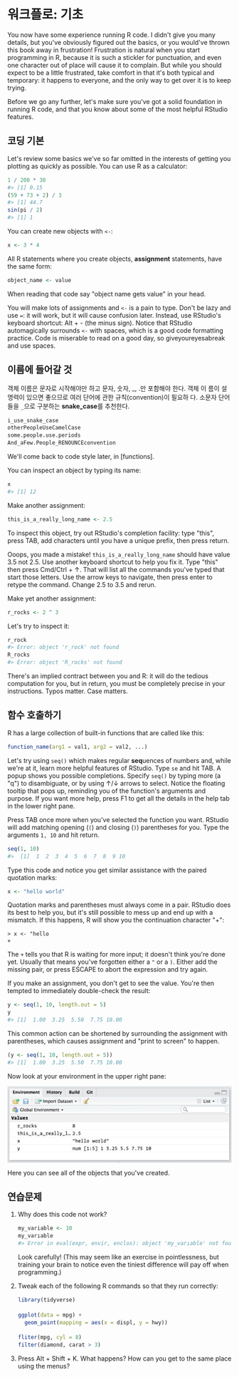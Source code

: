 
# 워크플로: 기초

You now have some experience running R code. I didn't give you many details, but you've obviously figured out the basics, or you would've thrown this book away in frustration! Frustration is natural when you start programming in R, because it is such a stickler for punctuation, and even one character out of place will cause it to complain. But while you should expect to be a little frustrated, take comfort in that it's both typical and temporary: it happens to everyone, and the only way to get over it is to keep trying.

Before we go any further, let's make sure you've got a solid foundation in running R code, and that you know about some of the most helpful RStudio features.

## 코딩 기본

Let's review some basics we've so far omitted in the interests of getting you plotting as quickly as possible. You can use R as a calculator:


```r
1 / 200 * 30
#> [1] 0.15
(59 + 73 + 2) / 3
#> [1] 44.7
sin(pi / 2)
#> [1] 1
```

You can create new objects with `<-`:


```r
x <- 3 * 4
```

All R statements where you create objects, __assignment__ statements, have the same form:


```r
object_name <- value
```

When reading that code say "object name gets value" in your head.

You will make lots of assignments and `<-` is a pain to type. Don't be lazy and use `=`: it will work, but it will cause confusion later. Instead, use RStudio's keyboard shortcut: Alt + - (the minus sign). Notice that RStudio automagically surrounds `<-` with spaces, which is a good code formatting practice. Code is miserable to read on a good day, so giveyoureyesabreak and use spaces.

## 이름에 들어갈 것

객체 이름은 문자로 시작해야만 하고 문자, 숫자, _, .만 포함해야 한다. 객체 이
름이 설명력이 있으면 좋으므로 여러 단어에 관한 규칙(convention)이 필요하
다. 소문자 단어들을 `_`으로 구분하는 **snake_case**를 추천한다.



```r
i_use_snake_case
otherPeopleUseCamelCase
some.people.use.periods
And_aFew.People_RENOUNCEconvention
```

We'll come back to code style later, in [functions].

You can inspect an object by typing its name:


```r
x
#> [1] 12
```

Make another assignment:


```r
this_is_a_really_long_name <- 2.5
```

To inspect this object, try out RStudio's completion facility: type "this", press TAB, add characters until you have a unique prefix, then press return.

Ooops, you made a mistake! `this_is_a_really_long_name` should have value 3.5 not 2.5. Use another keyboard shortcut to help you fix it.  Type "this" then press Cmd/Ctrl + ↑. That will list all the commands you've typed that start those letters. Use the arrow keys to navigate, then press enter to retype the command. Change 2.5 to 3.5 and rerun.

Make yet another assignment:


```r
r_rocks <- 2 ^ 3
```

Let's try to inspect it:


```r
r_rock
#> Error: object 'r_rock' not found
R_rocks
#> Error: object 'R_rocks' not found
```

There's an implied contract between you and R: it will do the tedious computation for you, but in return, you must be completely precise in your instructions. Typos matter. Case matters.

## 함수 호출하기

R has a large collection of built-in functions that are called like this:


```r
function_name(arg1 = val1, arg2 = val2, ...)
```

Let's try using `seq()` which makes regular **seq**uences of numbers and, while we're at it, learn more helpful features of RStudio. Type `se` and hit TAB. A popup shows you possible completions. Specify `seq()` by typing more (a "q") to disambiguate, or by using ↑/↓ arrows to select. Notice the floating tooltip that pops up, reminding you of the function's arguments and purpose. If you want more help, press F1 to get all the details in the help tab in the lower right pane. 

Press TAB once more when you've selected the function you want. RStudio will add matching opening (`(`) and closing (`)`) parentheses for you. Type the arguments `1, 10` and hit return.


```r
seq(1, 10)
#>  [1]  1  2  3  4  5  6  7  8  9 10
```

Type this code and notice you get similar assistance with the paired quotation marks:


```r
x <- "hello world"
```

Quotation marks and parentheses must always come in a pair. RStudio does its best to help you, but it's still possible to mess up and end up with a mismatch. If this happens, R will show you the continuation character "+":

```
> x <- "hello
+
```

The `+` tells you that R is waiting for more input; it doesn't think you're done yet. Usually that means you've forgotten either a `"` or a `)`. Either add the missing pair, or press ESCAPE to abort the expression and try again.

If you make an assignment, you don't get to see the value. You're then tempted to immediately double-check the result:


```r
y <- seq(1, 10, length.out = 5)
y
#> [1]  1.00  3.25  5.50  7.75 10.00
```

This common action can be shortened by surrounding the assignment with parentheses, which causes assignment and "print to screen" to happen.


```r
(y <- seq(1, 10, length.out = 5))
#> [1]  1.00  3.25  5.50  7.75 10.00
```

Now look at your environment in the upper right pane:

<img src="screenshots/rstudio-env.png" width="597" style="display: block; margin: auto;" />

Here you can see all of the objects that you've created.

## 연습문제

1.  Why does this code not work?

    
    ```r
    my_variable <- 10
    my_varıable
    #> Error in eval(expr, envir, enclos): object 'my_varıable' not found
    ```
    
    Look carefully! (This may seem like an exercise in pointlessness, but
    training your brain to notice even the tiniest difference will pay off
    when programming.)
    
1.  Tweak each of the following R commands so that they run correctly:

    
    ```r
    library(tidyverse)
    
    ggplot(data = mpg) + 
      geom_point(mapping = aes(x = displ, y = hwy))
    
    fliter(mpg, cyl = 8)
    filter(diamond, carat > 3)
    ```
    
1.  Press Alt + Shift + K. What happens? How can you get to the same place
    using the menus?

